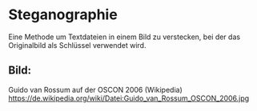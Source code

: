 # Steganographie
Eine Methode um Textdateien in einem Bild zu verstecken, bei der das Originalbild als Schlüssel verwendet wird.

## Bild:
Guido van Rossum auf der OSCON 2006 (Wikipedia)
https://de.wikipedia.org/wiki/Datei:Guido_van_Rossum_OSCON_2006.jpg